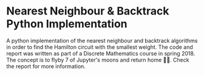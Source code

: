 # Nearest Neighbour & Backtrack Python Implementation

A python implementation of the nearest neighbour and backtrack algorithms in order
to find the Hamilton circuit with the smallest weight. The code and report was written
as part of a Discrete Mathematics course in spring 2018. The concept is to flyby 7 of
Jupyter's moons and return home :rocket::milky_way:. Check the report for more information.
